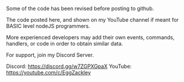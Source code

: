Some of the code has been revised before posting to github.

The code posted here, and shown on my YouTube channel if meant for BASIC level nodeJS programmers. 

More experienced developers may add their own events, commands, handlers, or code in order to obtain similar data.

For support, join my Discord Server.

Discord: https://discord.gg/w7ZGPXGpaX
YouTube: https://youtube.com/c/EggZackley
